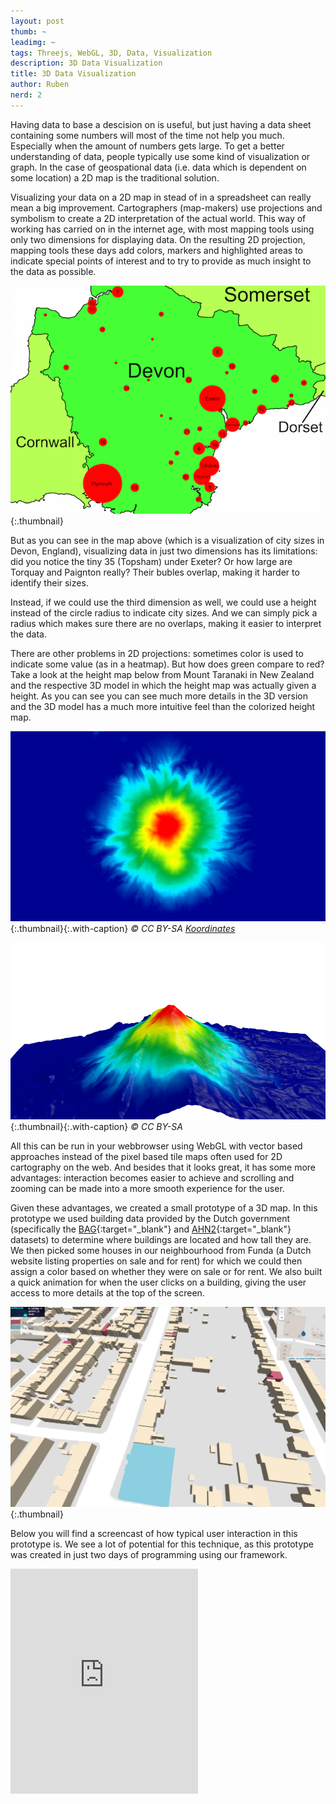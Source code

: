 ```yaml
---
layout: post
thumb: ~
leadimg: ~
tags: Threejs, WebGL, 3D, Data, Visualization
description: 3D Data Visualization
title: 3D Data Visualization
author: Ruben
nerd: 2
---
```


Having data to base a descision on is useful, but just having a data sheet
containing some numbers will most of the time not help you much. Especially when
the amount of numbers gets large. To get a better understanding of data, people
typically use some kind of visualization or graph. In the case of geospational
data (i.e. data which is dependent on some location) a 2D map is the traditional
solution.

Visualizing your data on a 2D map in stead of in a spreadsheet can really mean a
big improvement. Cartographers (map-makers) use projections and symbolism
to create a 2D interpretation of the actual world. This way of working has
carried on in the internet age, with most mapping tools using only two
dimensions for displaying data. On the resulting 2D projection, mapping tools
these days add colors, markers and highlighted areas to indicate special points
of interest and to try to provide as much insight to the data as possible.

![City size in Devon, England](/img/blog/circle_map.png){:.thumbnail}

But as you can see in the map above (which is a visualization of city sizes in
Devon, England), visualizing data in just two dimensions has its limitations:
did you notice the tiny 35 (Topsham) under Exeter? Or how large are Torquay and
Paignton really? Their bubles overlap, making it harder to identify their sizes.

Instead, if we could use the third dimension as well, we could use a height
instead of the circle radius to indicate city sizes. And we can simply pick a
radius which makes sure there are no overlaps, making it easier to interpret
the data.

There are other problems in 2D projections: sometimes color is used to indicate
some value (as in a heatmap). But how does green compare to red? Take a look at
the height map below from Mount Taranaki in New Zealand and the respective 3D
model in which the height map was actually given a height. As you can see you
can see much more details in the 3D version and the 3D model has a much more
intuitive feel than the colorized height map.

![Mt. Taranaki, New Zealand](/img/blog/mt-taranaki-colors.png){:.thumbnail}{:.with-caption}
*&copy; CC BY-SA [Koordinates](https://koordinates.com)*

![Mt. Taranaki, New Zealand](/img/blog/mt-taranaki-3d.png){:.thumbnail}{:.with-caption}
*&copy; CC BY-SA*

All this can be run in your webbrowser using WebGL with vector based approaches
instead of the pixel based tile maps often used for 2D cartography on the web.
And besides that it looks great, it has some more advantages: interaction
becomes easier to achieve and scrolling and zooming can be made into a more
smooth experience for the user.

Given these advantages, we created a small prototype of a 3D map. In this
prototype we used building data provided by the Dutch government (specifically
the [BAG]{:target="_blank"} and [AHN2]{:target="_blank"} datasets) to determine
where buildings are located and how tall they are. We then picked some houses in
our neighbourhood from Funda (a Dutch website listing properties on sale and for
rent) for which we could then assign a color based on whether they were on sale
or for rent. We also built a quick animation for when the user clicks on a
building, giving the user access to more details at the top of the screen.

![Protype](/img/blog/skauti.png){:.thumbnail}

Below you will find a screencast of how typical user interaction in this
prototype is. We see a lot of potential for this technique, as this prototype
was created in just two days of programming using our framework.

<iframe src="https://player.vimeo.com/video/133463503" height="360" frameborder="0" webkitallowfullscreen mozallowfullscreen allowfullscreen></iframe>

[BAG]: https://data.overheid.nl/data/dataset/basisregistratie-adressen-en-gebouwen-bag-
[AHN2]: https://data.overheid.nl/data/dataset/ahn2-0-5-meter-ruw-raster
